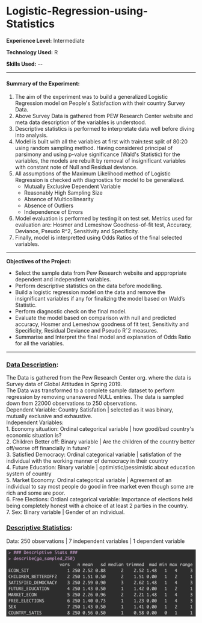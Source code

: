 # Logistic-Regression-using-Statistics


**Experience Level:** Intermediate

**Technology Used:** R

**Skills Used:** --

---

#### Summary of the Experiment:

1. The aim of the experiment was to build a generalized Logistic Regression model on People's Satisfaction with their country Survey Data.
2. Above Survey Data is gathered from PEW Research Center website and meta data description of the variables is understood.
3. Descriptive statistics is performed to interpretate data well before diving into analysis.
4. Model is built with all the variables at first with train:test split of 80:20 using random sampling method. Having considered principal of parsimony and using p-value significance (Wald's Statistic) for the variables, the models are rebuilt by removal of insignificant variables with constant note of Null and Residual deviance. 
5. All assumptions of the Maximum Likelihood method of Logistic Regression is checked with diagnostics for model to be generalized.
      * Mutually Exclusive Dependent Variable
      * Reasonably High Sampling Size
      * Absence of Multicollinearity
      * Absence of Outliers
      * Independence of Errors
6. Model evaluation is performed by testing it on test set. Metrics used for evaluation are: Hosmer and Lemeshow Goodness-of-fit test, Accuracy, Deviance, Pseudo R^2, Sensitivity and Specificity.
7. Finally, model is interpretted using Odds Ratios of the final selected variables.
      

---

**Objectives of the Project:**
* Select the sample data from Pew Research website and apppropriate dependent and independent variables.
* Perform descriptive statistics on the data before modelling.
* Build a logistic regression model on the data and remove the insignificant variables if any for finalizing the model based on Wald’s Statistic.
* Perform diagnostic check on the final model.
* Evaluate the model based on comparison with null and predicted accuracy, Hosmer and Lemeshow goodness of fit test, Sensitivity and Specificity, Residual Deviance
and Pseudo Rˆ2 measures.
* Summarise and Interpret the final model and explanation
of Odds Ratio for all the variables.

---

### <ins>Data Description</ins>:

The Data is gathered from the Pew Research Center org. where the data is Survey data of Global Attitudes in Spring 2019.</br>
The Data was transformed to a complete sample dataset to perform regression by removing unanswered NULL entries. The data is sampled down from 22000 observations to 250 observations.</br>
Dependent Variable: Country Satisfation | selected as it was binary, mutually exclusive and exhaustive. </br>
Independent Variables: </br>
     1. Economy situation: Ordinal categorical variable | how good/bad country's economic situation is?</br>
     2. Children Better off: Binary variable | Are the children of the country better off/worse off financially in future?</br>
     3. Satisfied Democracy: Ordinal categorical variable | satisfation of the individual with the working manner of democracy in their country</br>
     4. Future Education: Binary variable | optimistic/pessimistic about education system of country</br>
     5. Market Economy: Ordinal categorical variable | Agreement of an individual to say most people do good in free market even though some are rich and some are poor.</br>
     6. Free Elections: Ordianl categorical variable: Importance of elections held being completely honest with a choice of at least 2 parties in the country.</br>
     7. Sex: Binary variable | Gender of an individual.</br>
     
### <ins>Descriptive Statistics</ins>:

Data: 250 observations | 7 independent variables | 1 dependent variable

![alt text](https://github.com/Padlu/Logistic-Regression-using-Statistics/blob/main/Images/Descriptive_stats.png "Descriptive Statistics")
